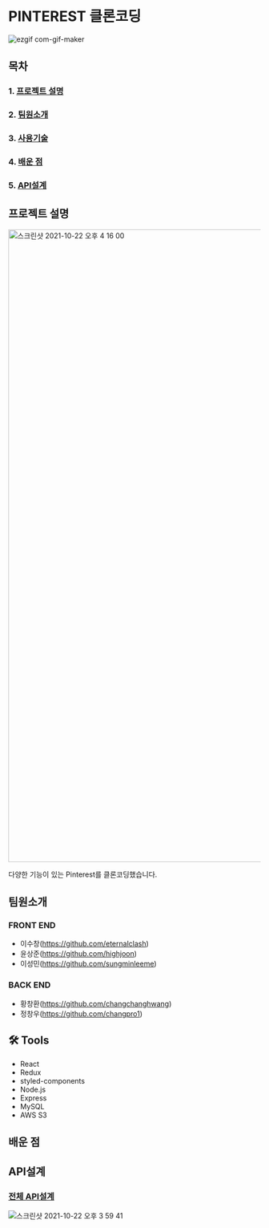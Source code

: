 # PINTEREST 클론코딩


![ezgif com-gif-maker](https://user-images.githubusercontent.com/85213997/138467799-61c667d8-67b9-408f-89a3-325dbac5011a.gif)




## 목차
### 1. [프로젝트 설명](#프로젝트-설명)<br/>
### 2. [팀원소개](#팀원소개)<br/>
### 3. [사용기술](#-tools)<br/>
### 4. [배운 점](#배운-점)<br/>
### 5. [API설계](#API설계)<br/>



## 프로젝트 설명

<img width="1262" alt="스크린샷 2021-10-22 오후 4 16 00" src="https://user-images.githubusercontent.com/85213997/138410284-05feec46-2388-40c2-b070-9cf8235102f7.png">


다양한 기능이 있는 Pinterest를 클론코딩했습니다.

## 팀원소개

### FRONT END

- 이수창(https://github.com/eternalclash)
- 윤상준(https://github.com/highjoon)
- 이성민(https://github.com/sungminleeme)

### BACK END

- 황창환(https://github.com/changchanghwang)
- 정창우(https://github.com/changpro1)

## 🛠 Tools
- React
- Redux
- styled-components
- Node.js
- Express
- MySQL
- AWS S3


## 배운 점



## API설계
### [전체 API설계](https://www.notion.so/hanghae99clone9/9-de04875486c24c6383d239aaab35ba70)
![스크린샷 2021-10-22 오후 3 59 41](https://user-images.githubusercontent.com/85213997/138408067-5c0a7209-385f-4dda-a5aa-1ceaed5964fa.png)
